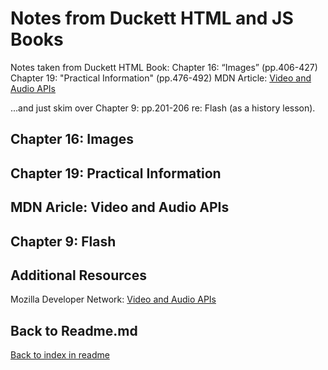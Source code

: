 # Notes from Duckett HTML and JS Books

Notes taken from Duckett HTML Book:
Chapter 16: “Images” (pp.406-427)  
Chapter 19: "Practical Information" (pp.476-492)
MDN Article: [Video and Audio APIs](https://developer.mozilla.org/en-US/docs/Learn/JavaScript/Client-side_web_APIs/Video_and_audio_APIs)

...and just skim over Chapter 9: pp.201-206 re: Flash (as a history lesson).

## Chapter 16: Images

## Chapter 19: Practical Information

## MDN Aricle: Video and Audio APIs

## Chapter 9: Flash

## Additional Resources

Mozilla Developer Network: [Video and Audio APIs](https://developer.mozilla.org/en-US/docs/Learn/JavaScript/Client-side_web_APIs/Video_and_audio_APIs)

## Back to Readme.md

[Back to index in readme](./README.md)